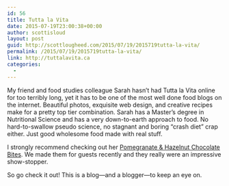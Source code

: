 ```yaml
---
id: 56
title: Tutta la Vita
date: 2015-07-19T23:00:38+00:00
author: scottisloud
layout: post
guid: http://scottlougheed.com/2015/07/19/2015719tutta-la-vita/
permalink: /2015/07/19/2015719tutta-la-vita/
link: http://tuttalavita.ca
categories:
  - 
---
```

My friend and food studies colleague Sarah hasn&#8217;t had Tutta la Vita online for too terribly long, yet it has to be one of the most well done food blogs on the internet. Beautiful photos, exquisite web design, and&nbsp;creative recipes make for a pretty top tier combination. Sarah has a Master&#8217;s degree in Nutritional Science&nbsp;and has a very down-to-earth approach to food. No hard-to-swallow pseudo science, no stagnant and boring &#8220;crash diet&#8221; crap either. Just good wholesome food made with real stuff.&nbsp;

I strongly recommend checking out her&nbsp;<a target="_blank" href="http://tuttalavita.ca/desserts/pomegranate-hazelnut-chocolate-bites/">Pomegranate & Hazelnut Chocolate Bites</a>. We made them for guests recently and they really were an impressive show-stopper.&nbsp;

So go check it out! This is a blog—and a blogger—to keep an eye on.
